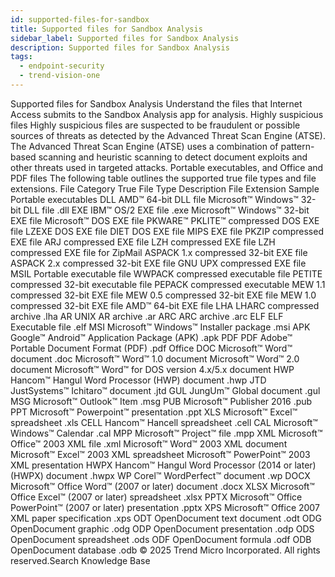 ```yaml
---
id: supported-files-for-sandbox
title: Supported files for Sandbox Analysis
sidebar_label: Supported files for Sandbox Analysis
description: Supported files for Sandbox Analysis
tags:
  - endpoint-security
  - trend-vision-one
---
```


 Supported files for Sandbox Analysis Understand the files that Internet Access submits to the Sandbox Analysis app for analysis. Highly suspicious files Highly suspicious files are suspected to be fraudulent or possible sources of threats as detected by the Advanced Threat Scan Engine (ATSE). The Advanced Threat Scan Engine (ATSE) uses a combination of pattern-based scanning and heuristic scanning to detect document exploits and other threats used in targeted attacks. Portable executables, and Office and PDF files The following table outlines the supported true file types and file extensions. File Category True File Type Description File Extension Sample Portable executables DLL AMD™ 64-bit DLL file Microsoft™ Windows™ 32-bit DLL file .dll EXE IBM™ OS/2 EXE file .exe Microsoft™ Windows™ 32-bit EXE file Microsoft™ DOS EXE file PKWARE™ PKLITE™ compressed DOS EXE file LZEXE DOS EXE file DIET DOS EXE file MIPS EXE file PKZIP compressed EXE file ARJ compressed EXE file LZH compressed EXE file LZH compressed EXE file for ZipMail ASPACK 1.x compressed 32-bit EXE file ASPACK 2.x compressed 32-bit EXE file GNU UPX compressed EXE file MSIL Portable executable file WWPACK compressed executable file PETITE compressed 32-bit executable file PEPACK compressed executable MEW 1.1 compressed 32-bit EXE file MEW 0.5 compressed 32-bit EXE file MEW 1.0 compressed 32-bit EXE file AMD™ 64-bit EXE file LHA LHARC compressed archive .lha AR UNIX AR archive .ar ARC ARC archive .arc ELF ELF Executable file .elf MSI Microsoft™ Windows™ Installer package .msi APK Google™ Android™ Application Package (APK) .apk PDF PDF Adobe™ Portable Document Format (PDF) .pdf Office DOC Microsoft™ Word™ document .doc Microsoft™ Word™ 1.0 document Microsoft™ Word™ 2.0 document Microsoft™ Word™ for DOS version 4.x/5.x document HWP Hancom™ Hangul Word Processor (HWP) document .hwp JTD JustSystems™ Ichitaro™ document .jtd GUL JungUm™ Global document .gul MSG Microsoft™ Outlook™ Item .msg PUB Microsoft™ Publisher 2016 .pub PPT Microsoft™ Powerpoint™ presentation .ppt XLS Microsoft™ Excel™ spreadsheet .xls CELL Hancom™ Hancell spreadsheet .cell CAL Microsoft™ Windows™ Calendar .cal MPP Microsoft™ Project™ file .mpp XML Microsoft™ Office™ 2003 XML file .xml Microsoft™ Word™ 2003 XML document Microsoft™ Excel™ 2003 XML spreadsheet Microsoft™ PowerPoint™ 2003 XML presentation HWPX Hancom™ Hangul Word Processor (2014 or later) (HWPX) document .hwpx WP Corel™ WordPerfect™ document .wp DOCX Microsoft™ Office Word™ (2007 or later) document .docx XLSX Microsoft™ Office Excel™ (2007 or later) spreadsheet .xlsx PPTX Microsoft™ Office PowerPoint™ (2007 or later) presentation .pptx XPS Microsoft™ Office 2007 XML paper specification .xps ODT OpenDocument text document .odt ODG OpenDocument graphic .odg ODP OpenDocument presentation .odp ODS OpenDocument spreadsheet .ods ODF OpenDocument formula .odf ODB OpenDocument database .odb © 2025 Trend Micro Incorporated. All rights reserved.Search Knowledge Base